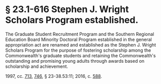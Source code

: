 # § 23.1-616 Stephen J. Wright Scholars Program established.

<p>The Graduate Student Recruitment Program and the Southern Regional Education Board Minority Doctoral Program established in the general appropriation act are renamed and established as the Stephen J. Wright Scholars Program for the purpose of fostering scholarship among the Commonwealth's graduate students and retaining the Commonwealth's outstanding and promising young adults through awards based on scholarship and achievement.</p><p>1997, cc. <a href='http://lis.virginia.gov/cgi-bin/legp604.exe?971+ful+CHAP0713'>713</a>, <a href='http://lis.virginia.gov/cgi-bin/legp604.exe?971+ful+CHAP0746'>746</a>, § 23-38.53:11; 2016, c. <a href='http://lis.virginia.gov/cgi-bin/legp604.exe?161+ful+CHAP0588'>588</a>.</p>